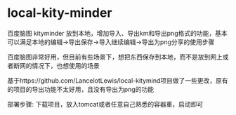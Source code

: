 # local-kity-minder
百度脑图 kityminder 放到本地，增加导入、导出km和导出png格式的功能，基本可以满足本地的编辑->导出保存->导入继续编辑->导出为png分享的使用步骤

百度脑图非常好用，但目前有些场景下，想把东西保存到本地，而不是放到网上或者断网的情况下，也想使用的场景

基于https://github.com/LancelotLewis/local-kitymind项目做了一些更改，原有的项目的导出功能不太好用，且没有导出为png的功能


部署步骤:
下载项目，放入tomcat或者任意自己熟悉的容器重，启动即可